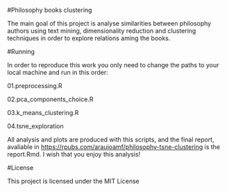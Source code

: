 
#Philosophy books clustering

The main goal of this project is analyse similarities between philosophy authors using  text mining, dimensionality reduction and clustering techniques in order to explore relations aming the books.

#Running

In order to reproduce this work you only need to change the paths to your local machine and run in this order:

01.preprocessing.R

02.pca_components_choice.R

03.k_means_clustering.R

04.tsne_exploration

All analysis and plots are produced with this scripts, and the final report, avaliable in https://rpubs.com/araujoamf/philosophy-tsne-clustering is the report.Rmd. I wish that you enjoy this analysis!

#License

This project is licensed under the MIT License 
